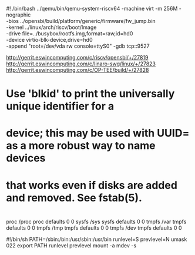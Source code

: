 #! /bin/bash
  ../qemu/bin/qemu-system-riscv64 -machine virt -m 256M -nographic \
 	-bios ../opensbi/build/platform/generic/firmware/fw_jump.bin \
 	-kernel ../linux/arch/riscv/boot/Image \
 	-drive file=../busybox/rootfs.img,format=raw,id=hd0 \
 	-device virtio-blk-device,drive=hd0 \
 	-append "root=/dev/vda rw console=ttyS0" -gdb tcp::9527


http://gerrit.eswincomputing.com/c/riscv/opensbi/+/27819
http://gerrit.eswincomputing.com/c/linaro-swg/linux/+/27823
http://gerrit.eswincomputing.com/c/OP-TEE/build/+/27828


#
# Use 'blkid' to print the universally unique identifier for a
# device; this may be used with UUID= as a more robust way to name devices
# that works even if disks are added and removed. See fstab(5).
#
# <file system> <mount point>   <type>  <options>       <dump>  <pass>
proc            /proc   proc    defaults    0   0
sysfs           /sys    sysfs   defaults    0   0
tmpfs           /var    tmpfs   defaults    0   0
tmpfs           /tmp    tmpfs   defaults    0   0
tmpfs           /dev    tmpfs   defaults    0   0

	
	
#!/bin/sh
PATH=/sbin:/bin:/usr/sbin:/usr/bin
runlevel=S
prevlevel=N
umask 022
export PATH runlevel prevlevel
mount -a
mdev -s
	
